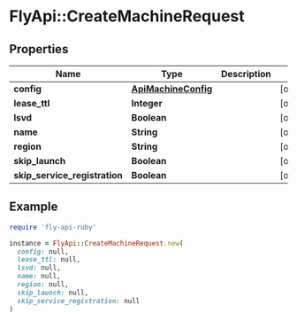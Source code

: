 # FlyApi::CreateMachineRequest

## Properties

| Name | Type | Description | Notes |
| ---- | ---- | ----------- | ----- |
| **config** | [**ApiMachineConfig**](ApiMachineConfig.md) |  | [optional] |
| **lease_ttl** | **Integer** |  | [optional] |
| **lsvd** | **Boolean** |  | [optional] |
| **name** | **String** |  | [optional] |
| **region** | **String** |  | [optional] |
| **skip_launch** | **Boolean** |  | [optional] |
| **skip_service_registration** | **Boolean** |  | [optional] |

## Example

```ruby
require 'fly-api-ruby'

instance = FlyApi::CreateMachineRequest.new(
  config: null,
  lease_ttl: null,
  lsvd: null,
  name: null,
  region: null,
  skip_launch: null,
  skip_service_registration: null
)
```

